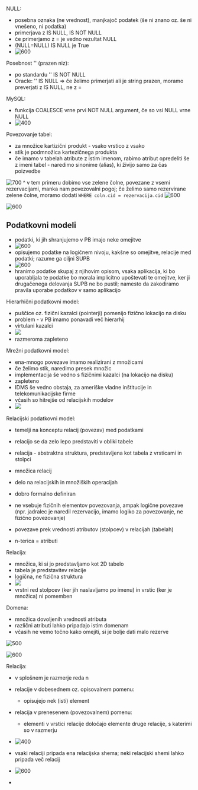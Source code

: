 NULL:
- posebna oznaka (ne vrednost), manjkajoč podatek (še ni znano oz. še ni vnešeno, ni podatka)
- primerjava z IS NULL, IS NOT NULL
- če primerjamo z = je vedno rezultat NULL
- (NULL=NULL) IS NULL je True
- ![600](Pasted%20image%2020240229143348.png)

Posebnost '' (prazen niz):
- po standardu '' IS NOT NULL
- Oracle: '' IS NULL => če želimo primerjati ali je string prazen, moramo preverjati z IS NULL, ne z =

MySQL:
- funkcija COALESCE vrne prvi NOT NULL argument, če so vsi NULL vrne NULL
- ![400](Pasted%20image%2020240229144040.png)

Povezovanje tabel:
- za množice kartizični produkt - vsako vrstico z vsako
- stik je podmnožica kartezičnega produkta
- če imamo v tabelah atribute z istim imenom, rabimo atribut opredeliti še z imeni tabel - naredimo sinonime (alias), ki živijo samo za čas poizvedbe

![700](Pasted%20image%2020240229145346.png)
^ v tem primeru dobimo vse zelene čolne, povezane z vsemi rezervacijami, manka nam povezovalni pogoj; če želimo samo rezervirane zelene čolne, moramo dodati `WHERE coln.cid = rezervacija.cid`
![600](Pasted%20image%2020240229145459.png)

![600](Pasted%20image%2020240229145754.png)

## Podatkovni modeli
- podatki, ki jih shranjujemo v PB imajo neke omejitve
- ![600](Pasted%20image%2020240229152643.png)
- opisujemo podatke na logičnem nivoju, kakšne so omejitve, relacije med podatki; razume ga ciljni SUPB
- ![600](Pasted%20image%2020240229152806.png)
- hranimo podatke skupaj z njihovim opisom, vsaka aplikacija, ki bo uporabljala te podatke bo morala implicitno upoštevati te omejitve, ker ji drugačenega delovanja SUPB ne bo pustil; namesto da zakodiramo pravila uporabe podatkov v samo aplikacijo

Hierarhični podatkovni model:
- puščice oz. fizični kazalci (pointerji) pomenijo fizično lokacijo na disku
- problem - v PB imamo ponavadi več hierarhij
- virtulani kazalci
- ![](Pasted%20image%2020240229153457.png)
- razmeroma zapleteno

Mrežni podatkovni model:
- ena-mnogo povezave imamo realizirani z množicami
- če želimo stik, naredimo presek množic
- implementacija še vedno s fizičnimi kazalci (na lokacijo na disku)
- zapleteno
- IDMS še vedno obstaja, za ameriške vladne inštitucije in telekomunikacijske firme
- včasih so hitrejše od relacijskih modelov
- ![](Pasted%20image%2020240229153832.png)

Relacijski podatkovni model:
- temelji na konceptu relacij (povezav) med podatkami
- relacijo se da zelo lepo predstaviti v obliki tabele
- relacija - abstraktna struktura, predstavljena kot tabela z vrsticami in stolpci
- množica relacij
- delo na relacijskih in množiških operacijah
- dobro formalno definiran
- ne vsebuje fizičnih elementov povezovanja, ampak logične povezave (npr. jadralec je naredil rezervacijo, imamo logiko za povezovanje, ne fizično povezovanje)
- povezave prek vrednosti atributov (stolpcev) v relacijah (tabelah)

- n-terica = atributi

Relacija:
- množica, ki si jo predstavljamo kot 2D tabelo
- tabela je predstavitev relacije
- logična, ne fizična struktura
- ![](Pasted%20image%2020240229154806.png)
- vrstni red stolpcev (ker jih naslavljamo po imenu) in vrstic (ker je množica) ni pomemben

Domena:
- množica dovoljenih vrednosti atributa
- različni atributi lahko pripadajo istim domenam
- včasih ne vemo točno kako omejiti, si je bolje dati malo rezerve

![500](Pasted%20image%2020240229155356.png)

![600](Pasted%20image%2020240229155519.png)

Relacija:
- v splošnem je razmerje reda n
- relacije v dobesednem oz. opisovalnem pomenu:
	- opisujejo nek (isti) element
- relacija v prenesenem (povezovalnem) pomenu:
	- elementi v vrstici relacije določajo elemente druge relacije, s katerimi so v razmerju
- ![400](Pasted%20image%2020240229155925.png)

- vsaki relaciji pripada ena relacijska shema; neki relacijski shemi lahko pripada več relacij
- ![600](Pasted%20image%2020240229160038.png)
- 